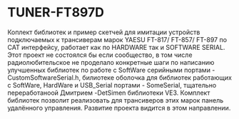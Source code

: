 # TUNER-FT897D
Коплект библиотек и пример скетчей для имитации устройств подключаемых к трансиверам марок YAESU FT-817/ FT-857/ FT-897 по CAT интерфейсу, работает как по HARDWARE так и SOFTWARE SERIAL.
Этот проект не состоялся бы если сообщество, в том числе радиолюбительское не проделало конкретные шаги по написанию улучшенных библиотек по работе с SoftWare серийными портами - CustomSoftwareSerial.h, билиотеке оболочка для библиотек работающих с SoftWare, HardWare и USB_Serial портами - SomeSerial, тщательно переработаноой Дмитрием -DetSimen библиотеки VE3.
Комплект библиотек позволит реализовать для трансиверов этих марок панель удалённого управления.
Развитие проекта видится в этом направлении.
